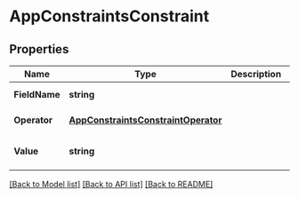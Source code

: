 # AppConstraintsConstraint

## Properties
Name | Type | Description | Notes
------------ | ------------- | ------------- | -------------
**FieldName** | **string** |  | [default to null]
**Operator** | [**AppConstraintsConstraintOperator**](app.constraints.ConstraintOperator.md) |  | [default to null]
**Value** | **string** |  | [optional] [default to null]

[[Back to Model list]](../README.md#documentation-for-models) [[Back to API list]](../README.md#documentation-for-api-endpoints) [[Back to README]](../README.md)


